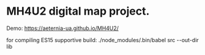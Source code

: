 # MH4U2 digital map project.
Demo: https://aeternia-ua.github.io/MH4U2/

for compiling ES15 supportive build: ./node_modules/.bin/babel src --out-dir lib
